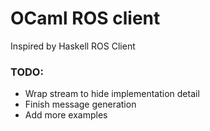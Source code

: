 # OCaml ROS client

Inspired by Haskell ROS Client

### TODO:
- Wrap stream to hide implementation detail
- Finish message generation 
- Add more examples

